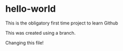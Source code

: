 # hello-world
This is the obligatory first time project to learn Github

This was created using a branch.

Changing this file!

